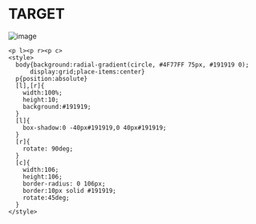 # TARGET

![image](https://github.com/gaschneider/cssbattle/assets/16023844/1315a11e-932a-4666-992f-99990adb9ac8)

```
<p l><p r><p c>
<style>
  body{background:radial-gradient(circle, #4F77FF 75px, #191919 0);
      display:grid;place-items:center}
  p{position:absolute}
  [l],[r]{
    width:100%;
    height:10;
    background:#191919;
  }
  [l]{
    box-shadow:0 -40px#191919,0 40px#191919;
  }
  [r]{
    rotate: 90deg;
  }
  [c]{
    width:106;
    height:106;
    border-radius: 0 106px;
    border:10px solid #191919;
    rotate:45deg;
  }
</style>
```
